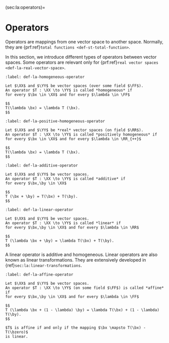 (sec:la:operators)=
# Operators

Operators are mappings from one vector space to another space.
Normally, they are {prf:ref}`total functions <def-st-total-function>`.

In this section, we introduce different types of operators
between vector spaces. Some operators are relevant 
only for {prf:ref}`real vector spaces <def-la-real-vector-space>`.

```{prf:definition} Homogeneous operator
:label: def-la-homogeneous-operator

Let $\XX$ and $\YY$ be vector spaces (over some field $\FF$). 
An operator $T : \XX \to \YY$ is called *homogeneous* if
for every $\bx \in \XX$ and for every $\lambda \in \FF$

$$
T(\lambda \bx) = \lambda T (\bx).
$$
```

```{prf:definition} Positively homogeneous operator
:label: def-la-positive-homogeneous-operator

Let $\XX$ and $\YY$ be *real* vector spaces (on field $\RR$). 
An operator $T : \XX \to \YY$ is called *positively homogeneous* if
for every $\bx \in \XX$ and for every $\lambda \in \RR_{++}$

$$
T(\lambda \bx) = \lambda T (\bx).
$$
```

```{prf:definition} Additive operator
:label: def-la-additive-operator

Let $\XX$ and $\YY$ be vector spaces. 
An operator $T : \XX \to \YY$ is called *additive* if
for every $\bx,\by \in \XX$

$$
T (\bx + \by) = T(\bx) + T(\by).
$$
```

```{prf:definition} Linear operator
:label: def-la-linear-operator

Let $\XX$ and $\YY$ be vector spaces. 
An operator $T : \XX \to \YY$ is called *linear* if
for every $\bx,\by \in \XX$ and for every $\lambda \in \RR$

$$
T (\lambda \bx + \by) = \lambda T(\bx) + T(\by).
$$
```
A linear operator is additive and homogeneous.
Linear operators are also known as linear transformations.
They are extensively developed in {ref}`sec:la:linear-transformations`.

```{prf:definition} Affine operator
:label: def-la-affine-operator

Let $\XX$ and $\YY$ be vector spaces. 
An operator $T : \XX \to \YY$ (on some field $\FF$) is called *affine* if
for every $\bx,\by \in \XX$ and for every $\lambda \in \FF$

$$
T (\lambda \bx + (1 - \lambda) \by) = \lambda T(\bx) + (1 - \lambda) T(\by).
$$
```


```{prf:remark}
$T$ is affine if and only if the mapping $\bx \mapsto T(\bx) - T(\bzero)$
is linear.
```

